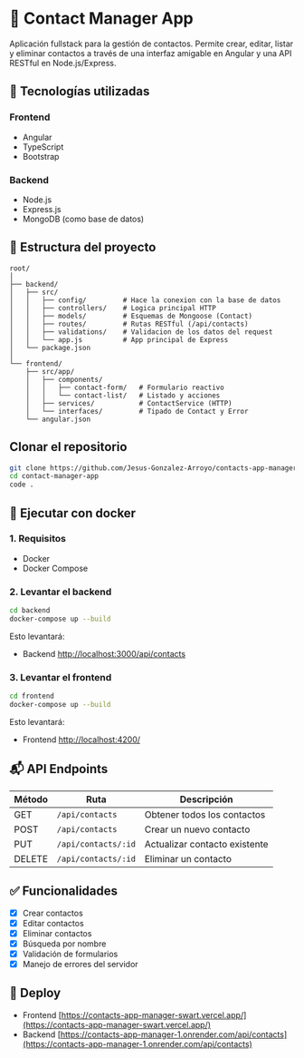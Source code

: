 # 📇 Contact Manager App

Aplicación fullstack para la gestión de contactos. Permite crear, editar, listar y eliminar contactos a través de una interfaz amigable en Angular y una API RESTful en Node.js/Express.

## 🧩 Tecnologías utilizadas

### Frontend
- Angular
- TypeScript
- Bootstrap

### Backend
- Node.js
- Express.js
- MongoDB (como base de datos)

## 📁 Estructura del proyecto

```
root/
│
├── backend/
│   ├── src/
│   │   ├── config/         # Hace la conexion con la base de datos
│   │   ├── controllers/    # Logica principal HTTP
│   │   ├── models/         # Esquemas de Mongoose (Contact)
│   │   ├── routes/         # Rutas RESTful (/api/contacts)
│   │   ├── validations/    # Validacion de los datos del request
│   │   └── app.js          # App principal de Express
│   └── package.json
│
└── frontend/
    ├── src/app/
    │   ├── components/
    │   │   ├── contact-form/   # Formulario reactivo
    │   │   └── contact-list/   # Listado y acciones
    │   ├── services/           # ContactService (HTTP)
    │   └── interfaces/         # Tipado de Contact y Error
    └── angular.json
```

## Clonar el repositorio

```bash
git clone https://github.com/Jesus-Gonzalez-Arroyo/contacts-app-manager
cd contact-manager-app
code .
```

## 🚀 Ejecutar con docker

### 1. Requisitos

- Docker
- Docker Compose

### 2. Levantar el backend

```bash
cd backend
docker-compose up --build
```

Esto levantará:

- Backend [http://localhost:3000/api/contacts](http://localhost:3000/api/contacts)

### 3. Levantar el frontend

```bash
cd frontend
docker-compose up --build
```

Esto levantará:

- Frontend [http://localhost:4200/](http://localhost:4200/)

## 📬 API Endpoints

| Método | Ruta               | Descripción                   |
|--------|--------------------|-------------------------------|
| GET    | `/api/contacts`    | Obtener todos los contactos   |
| POST   | `/api/contacts`    | Crear un nuevo contacto       |
| PUT    | `/api/contacts/:id`| Actualizar contacto existente |
| DELETE | `/api/contacts/:id`| Eliminar un contacto          |

## ✅ Funcionalidades

- [x] Crear contactos
- [x] Editar contactos
- [x] Eliminar contactos
- [x] Búsqueda por nombre
- [x] Validación de formularios
- [x] Manejo de errores del servidor

## 🚀 Deploy

- Frontend [https://contacts-app-manager-swart.vercel.app/](https://contacts-app-manager-swart.vercel.app/)
- Backend [https://contacts-app-manager-1.onrender.com/api/contacts](https://contacts-app-manager-1.onrender.com/api/contacts)